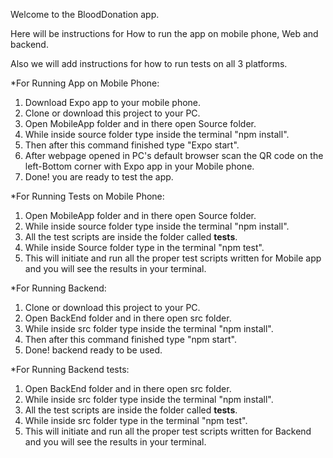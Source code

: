 Welcome to the BloodDonation app.

Here will be instructions for How to run the app on mobile phone, Web and backend.

Also we will add instructions for how to run tests on all 3 platforms.

*For Running App on Mobile Phone:

1) Download Expo app to your mobile phone.
2) Clone or download this project to your PC.
3) Open MobileApp folder and in there open Source folder.
4) While inside source folder type inside the terminal "npm install".
5) Then after this command finished type "Expo start".
6) After webpage opened in PC's default browser scan the QR code on the left-Bottom corner with Expo app in your Mobile        phone.
7) Done! you are ready to test the app.

*For Running Tests on Mobile Phone:

1) Open MobileApp folder and in there open Source folder.
2) While inside source folder type inside the terminal "npm install".
3) All the test scripts are inside the folder called __tests__.
4) While inside Source folder type in the terminal "npm test".
5) This will initiate and run all the proper test scripts written for Mobile app and 
   you will see the results in your terminal.
  
*For Running Backend:

1) Clone or download this project to your PC.
2) Open BackEnd folder and in there open src folder.
3) While inside src folder type inside the terminal "npm install".
4) Then after this command finished type "npm start".
5) Done! backend ready to be used.

*For Running Backend tests:

1) Open BackEnd folder and in there open src folder.
2) While inside src folder type inside the terminal "npm install".
3) All the test scripts are inside the folder called __tests__.
4) While inside src folder type in the terminal "npm test".
5) This will initiate and run all the proper test scripts written for Backend and 
   you will see the results in your terminal.







